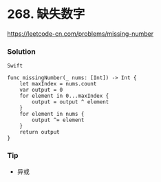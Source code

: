 # 268. 缺失数字

<https://leetcode-cn.com/problems/missing-number>


### Solution

`Swift`

```
func missingNumber(_ nums: [Int]) -> Int {
    let maxIndex = nums.count
    var output = 0
    for element in 0...maxIndex {
        output = output ^ element
    }
    for element in nums {
        output ^= element
    }
    return output
}
```

### Tip

- 异或